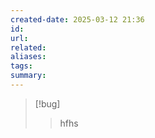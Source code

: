 ```yaml
---
created-date: 2025-03-12 21:36
id: 
url: 
related: 
aliases: 
tags: 
summary:
---
```

>[!bug]
>>hfhs




